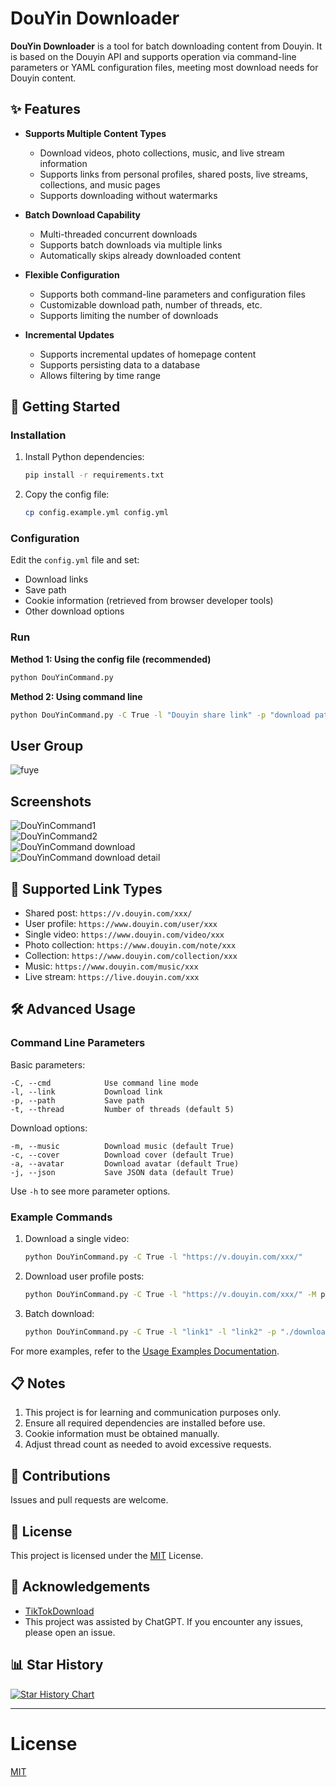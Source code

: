 # DouYin Downloader

**DouYin Downloader** is a tool for batch downloading content from Douyin. It is based on the Douyin API and supports operation via command-line parameters or YAML configuration files, meeting most download needs for Douyin content.

## ✨ Features

- **Supports Multiple Content Types**
  - Download videos, photo collections, music, and live stream information
  - Supports links from personal profiles, shared posts, live streams, collections, and music pages
  - Supports downloading without watermarks

- **Batch Download Capability**
  - Multi-threaded concurrent downloads
  - Supports batch downloads via multiple links
  - Automatically skips already downloaded content

- **Flexible Configuration**
  - Supports both command-line parameters and configuration files
  - Customizable download path, number of threads, etc.
  - Supports limiting the number of downloads

- **Incremental Updates**
  - Supports incremental updates of homepage content
  - Supports persisting data to a database
  - Allows filtering by time range

## 🚀 Getting Started

### Installation

1. Install Python dependencies:
    ```bash
    pip install -r requirements.txt
    ```

2. Copy the config file:
    ```bash
    cp config.example.yml config.yml
    ```

### Configuration

Edit the `config.yml` file and set:
- Download links
- Save path
- Cookie information (retrieved from browser developer tools)
- Other download options

### Run

**Method 1: Using the config file (recommended)**
```bash
python DouYinCommand.py
```

**Method 2: Using command line**
```bash
python DouYinCommand.py -C True -l "Douyin share link" -p "download path"
```

## User Group

![fuye](img/fuye.png)

## Screenshots

![DouYinCommand1](img/DouYinCommand1.png)  
![DouYinCommand2](img/DouYinCommand2.png)  
![DouYinCommand download](img/DouYinCommanddownload.jpg)  
![DouYinCommand download detail](img/DouYinCommanddownloaddetail.jpg)

## 📝 Supported Link Types

- Shared post: `https://v.douyin.com/xxx/`
- User profile: `https://www.douyin.com/user/xxx`
- Single video: `https://www.douyin.com/video/xxx`
- Photo collection: `https://www.douyin.com/note/xxx`
- Collection: `https://www.douyin.com/collection/xxx`
- Music: `https://www.douyin.com/music/xxx`
- Live stream: `https://live.douyin.com/xxx`

## 🛠️ Advanced Usage

### Command Line Parameters

Basic parameters:
```
-C, --cmd            Use command line mode
-l, --link           Download link
-p, --path           Save path
-t, --thread         Number of threads (default 5)
```

Download options:
```
-m, --music          Download music (default True)
-c, --cover          Download cover (default True)
-a, --avatar         Download avatar (default True)
-j, --json           Save JSON data (default True)
```

Use `-h` to see more parameter options.

### Example Commands

1. Download a single video:
    ```bash
    python DouYinCommand.py -C True -l "https://v.douyin.com/xxx/"
    ```

2. Download user profile posts:
    ```bash
    python DouYinCommand.py -C True -l "https://v.douyin.com/xxx/" -M post
    ```

3. Batch download:
    ```bash
    python DouYinCommand.py -C True -l "link1" -l "link2" -p "./downloads"
    ```

For more examples, refer to the [Usage Examples Documentation](docs/examples.md).

## 📋 Notes

1. This project is for learning and communication purposes only.
2. Ensure all required dependencies are installed before use.
3. Cookie information must be obtained manually.
4. Adjust thread count as needed to avoid excessive requests.

## 🤝 Contributions

Issues and pull requests are welcome.

## 📜 License

This project is licensed under the [MIT](LICENSE) License.

## 🙏 Acknowledgements

- [TikTokDownload](https://github.com/Johnserf-Seed/TikTokDownload)
- This project was assisted by ChatGPT. If you encounter any issues, please open an issue.

## 📊 Star History

[![Star History Chart](https://api.star-history.com/svg?repos=jiji262/douyin-downloader&type=Date)](https://star-history.com/#jiji262/douyin-downloader&Date)

---

# License

[MIT](https://opensource.org/licenses/MIT)
